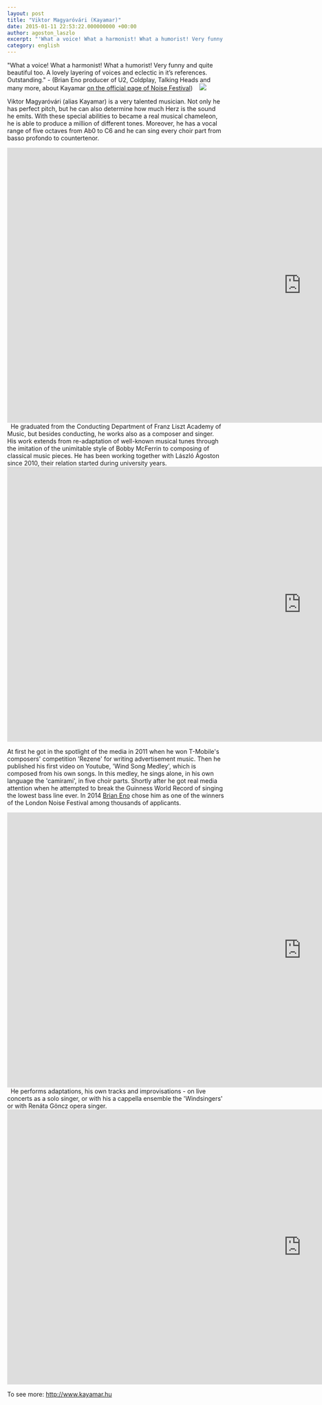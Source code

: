 ```yaml
---
layout: post
title: "Viktor Magyaróvári (Kayamar)"
date: 2015-01-11 22:53:22.000000000 +00:00
author: agoston_laszlo
excerpt: "'What a voice! What a harmonist! What a humorist! Very funny and quite beautiful too. A lovely layering of voices and eclectic in it’s references. Outstanding.' (Brian Eno producer of U2, Coldplay, Talking Heads and many more, about Kayamar on the official page of Noise Festival) "
category: english
---
```

"What a voice! What a harmonist! What a humorist! Very funny and quite beautiful too. A lovely layering of voices and eclectic in it’s references. Outstanding." - (Brian Eno producer of U2, Coldplay, Talking Heads and many more, about Kayamar [on the official page of Noise Festival](http://www.noisefestival.com/user/kayamar/work/kayamar-wind-song-medley)) 
 
![]({{site.baseurl}}/images/viktor.JPG)

Viktor Magyaróvári (alias Kayamar) is a very talented musician. Not only he has perfect pitch, but he can also determine how much Herz is the sound he emits. With these special abilities to became a real musical chameleon, he is able to produce a million of different tones. Moreover, he has a vocal range of five octaves from Ab0 to C6 and he can sing every choir part from basso profondo to countertenor. 
 
<iframe width="1366" height="638" src="https://www.youtube.com/embed/azWZRgwqh_o" frameborder="0" allowfullscreen></iframe>
 
He graduated from the Conducting Department of Franz Liszt Academy of Music, but besides conducting, he works also as a composer and singer. His work extends from re-adaptation of well-known musical tunes through the imitation of the unimitable style of Bobby McFerrin to composing of classical music pieces. He has been working together with László Ágoston since 2010, their relation started during university years. 
 
<iframe width="1366" height="638" src="https://www.youtube.com/embed/f6k2R6qkPew" frameborder="0" allowfullscreen></iframe>

At first he got in the spotlight of the media in 2011 when he won T-Mobile's composers' competition 'Rezene' for writing advertisement music. Then he published his first video on Youtube, 'Wind Song Medley', which is composed from his own songs. In this medley, he sings alone, in his own language the 'camirami', in five choir parts. Shortly after he got real media attention when he attempted to break the Guinness World Record of singing the lowest bass line ever. In 2014 <a href="http://en.wikipedia.org/wiki/Brian_Eno">Brian Eno</a> chose him as one of the winners of the London Noise Festival among thousands of applicants. 
 
<iframe width="1366" height="638" src="https://www.youtube.com/embed/vM1OAcA5N28" frameborder="0" allowfullscreen></iframe>
 
He performs adaptations, his own tracks and improvisations - on live concerts as a solo singer, or with his a cappella ensemble the 'Windsingers' or with Renáta Göncz opera singer. 

<iframe width="1366" height="638" src="https://www.youtube.com/embed/aEwu1AEP0Ls" frameborder="0" allowfullscreen></iframe>

To see more: <a href="http://www.kayamar.hu">http://www.kayamar.hu</a>
 


